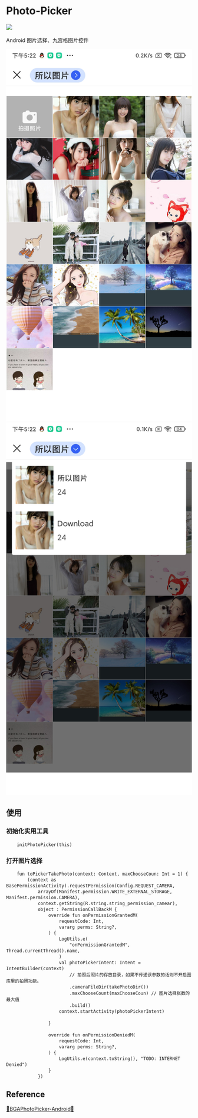 # Photo-Picker

[![](https://jitpack.io/v/R-Gang/Photo-Picker.svg)](https://jitpack.io/#R-Gang/Photo-Picker)

Android 图片选择、九宫格图片控件

![photo_single1.jpg](https://github.com/R-Gang/Photo-Picker/blob/master/images/photo_single1.jpg)
![photo_choose.jpg](https://github.com/R-Gang/Photo-Picker/blob/master/images/photo_choose.jpg)

## 使用

### 初始化实用工具

```
    initPhotoPicker(this)
```

### 打开图片选择

```
    fun toPickerTakePhoto(context: Context, maxChooseCoun: Int = 1) {
        (context as BasePermissionActivity).requestPermission(Config.REQUEST_CAMERA,
            arrayOf(Manifest.permission.WRITE_EXTERNAL_STORAGE, Manifest.permission.CAMERA),
            context.getString(R.string.string_permission_camear),
            object : PermissionCallBackM {
                override fun onPermissionGrantedM(
                    requestCode: Int,
                    vararg perms: String?,
                ) {
                    LogUtils.e(
                        "onPermissionGrantedM", Thread.currentThread().name,
                    )
                    val photoPickerIntent: Intent = IntentBuilder(context)
                        // 拍照后照片的存放目录，如果不传递该参数的话则不开启图库里的拍照功能。
                        .cameraFileDir(takePhotoDir())
                        .maxChooseCount(maxChooseCoun) // 图片选择张数的最大值
                        .build()
                    context.startActivity(photoPickerIntent)
    
                }
    
                override fun onPermissionDeniedM(
                    requestCode: Int,
                    vararg perms: String?,
                ) {
                    LogUtils.e(context.toString(), "TODO: INTERNET Denied")
                }
            })
```

## Reference

[🏃BGAPhotoPicker-Android🏃](https://github.com/bingoogolapple/BGAPhotoPicker-Android)
